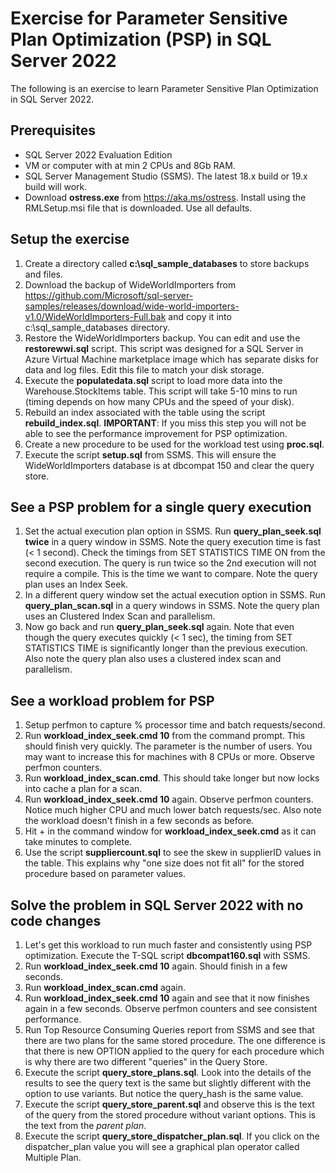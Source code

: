 # Exercise for Parameter Sensitive Plan Optimization (PSP) in SQL Server 2022

The following is an exercise to learn Parameter Sensitive Plan Optimization in SQL Server 2022.

## Prerequisites

- SQL Server 2022 Evaluation Edition
- VM or computer with at min 2 CPUs and 8Gb RAM.
- SQL Server Management Studio (SSMS). The latest 18.x build or 19.x build will work.
- Download **ostress.exe** from https://aka.ms/ostress. Install using the RMLSetup.msi file that is downloaded. Use all defaults.

## Setup the exercise

1. Create a directory called **c:\sql_sample_databases** to store backups and files.
1. Download the backup of WideWorldImporters from https://github.com/Microsoft/sql-server-samples/releases/download/wide-world-importers-v1.0/WideWorldImporters-Full.bak and copy it into c:\sql_sample_databases directory.
1. Restore the WideWorldImporters backup. You can edit and use the **restorewwi.sql** script. This script was designed for a SQL Server in Azure Virtual Machine marketplace image which has separate disks for data and log files. Edit this file to match your disk storage.
1. Execute the **populatedata.sql** script to load more data into the Warehouse.StockItems table. This script will take 5-10 mins to run (timing depends on how many CPUs and the speed of your disk).
1. Rebuild an index associated with the table using the script **rebuild_index.sql**. **IMPORTANT**: If you miss this step you will not be able to see the performance improvement for PSP optimization.
1. Create a new procedure to be used for the workload test using **proc.sql**.
1. Execute the script **setup.sql** from SSMS. This will ensure the WideWorldImporters database is at dbcompat 150 and clear the query store.

## See a PSP problem for a single query execution

1. Set the actual execution plan option in SSMS. Run **query_plan_seek.sql** **twice** in a query window in SSMS. Note the query execution time is fast (< 1 second). Check the timings from SET STATISTICS TIME ON from the second execution. The query is run twice so the 2nd execution will not require a compile. This is the time we want to compare. Note the query plan uses an Index Seek.
2. In a different query window set the actual execution option in SSMS. Run **query_plan_scan.sql** in a query windows in SSMS. Note the query plan uses an Clustered Index Scan and parallelism.
3. Now go back and run **query_plan_seek.sql** again. Note that even though the query executes quickly (< 1 sec), the timing from SET STATISTICS TIME is significantly longer than the previous execution. Also note the query plan also uses a clustered index scan and parallelism.

## See a workload problem for PSP

1. Setup perfmon to capture % processor time and batch requests/second.
2. Run **workload_index_seek.cmd 10** from the command prompt. This should finish very quickly. The parameter is the number of users. You may want to increase this for machines with 8 CPUs or more. Observe perfmon counters.
3. Run **workload_index_scan.cmd**. This should take longer but now locks into cache a plan for a scan.
4. Run **workload_index_seek.cmd 10** again. Observe perfmon counters. Notice much higher CPU and much lower batch requests/sec. Also note the workload doesn't finish in a few seconds as before.
5. Hit <Ctrl>+<C> in the command window for **workload_index_seek.cmd** as it can take minutes to complete.
6. Use the script **suppliercount.sql** to see the skew in supplierID values in the table. This explains why "one size does not fit all" for the stored procedure based on parameter values.

## Solve the problem in SQL Server 2022 with no code changes

1. Let's get this workload to run much faster and consistently using PSP optimization. Execute the T-SQL script **dbcompat160.sql** with SSMS.
2. Run **workload_index_seek.cmd 10** again. Should finish in a few seconds.
3. Run **workload_index_scan.cmd** again.
4. Run **workload_index_seek.cmd 10** again and see that it now finishes again in a few seconds. Observe perfmon counters and see consistent performance.
5. Run Top Resource Consuming Queries report from SSMS and see that there are two plans for the same stored procedure. The one difference is that there is new OPTION applied to the query for each procedure which is why there are two different "queries" in the Query Store.
6. Execute the script **query_store_plans.sql**. Look into the details of the results to see the query text is the same but slightly different with the option to use variants. But notice the query_hash is the same value.
7. Execute the script **query_store_parent.sql** and observe this is the text of the query from the stored procedure without variant options. This is the text from the *parent plan*.
8. Execute the script **query_store_dispatcher_plan.sql**. If you click on the dispatcher_plan value you will see a graphical plan operator called Multiple Plan.